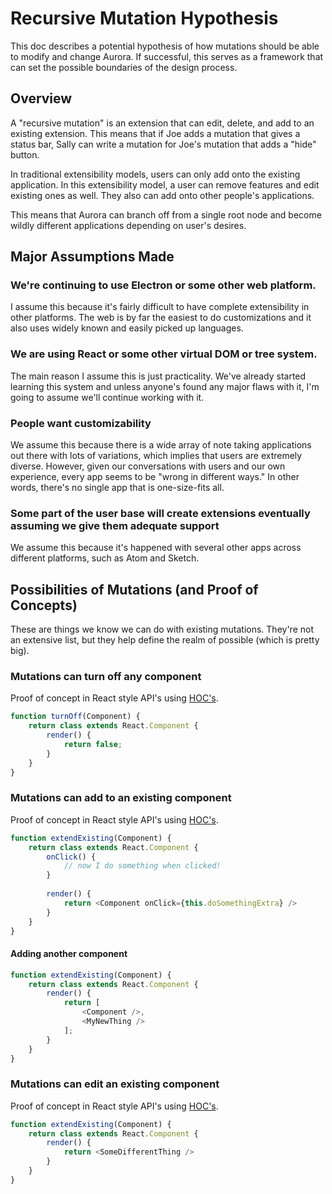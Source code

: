 # Recursive Mutation Hypothesis

This doc describes a potential hypothesis of how mutations should be able to modify and change Aurora. If successful, this serves as a framework that can set the possible boundaries of the design process.

## Overview
A "recursive mutation" is an extension that can edit, delete, and add to an existing extension. This means that if Joe adds a mutation that gives a status bar, Sally can write a mutation for Joe's mutation that adds a "hide" button. 

In traditional extensibility models, users can only add onto the existing application. In this extensibility model, a user can remove features and edit existing ones as well. They also can add onto other people's applications.

This means that Aurora can branch off from a single root node and become wildly different applications depending on user's desires. 

## Major Assumptions Made

### We're continuing to use Electron or some other web platform. 
I assume this because it's fairly difficult to have complete extensibility in other platforms. The web is by far the easiest to do customizations and it also uses widely known and easily picked up languages. 

### We are using React or some other virtual DOM or tree system. 
The main reason I assume this is just practicality. We've already started learning this system and unless anyone's found any major flaws with it, I'm going to assume we'll continue working with it. 

### People want customizability
We assume this because there is a wide array of note taking applications out there with lots of variations, which implies that users are extremely diverse. However, given our conversations with users and our own experience, every app seems to be "wrong in different ways." In other words, there's no single app that is one-size-fits all.

### Some part of the user base will create extensions eventually assuming we give them adequate support
We assume this because it's happened with several other apps across different platforms, such as Atom and Sketch. 

## Possibilities of Mutations (and Proof of Concepts) 
These are things we know we can do with existing mutations. They're not an extensive list, but they help define the realm of possible (which is pretty big). 

### Mutations can turn off any component 
Proof of concept in React style API's using [HOC's](https://reactjs.org/docs/higher-order-components.html). 

``` js 
function turnOff(Component) {
	return class extends React.Component {
		render() {
			return false;
		}
	}
}
```

### Mutations can add to an existing component
Proof of concept in React style API's using [HOC's](https://reactjs.org/docs/higher-order-components.html). 

``` js
function extendExisting(Component) {
	return class extends React.Component {
		onClick() {
			// now I do something when clicked!
		}
	
		render() {
			return <Component onClick={this.doSomethingExtra} />
		}
	}
}
```

#### Adding another component

``` js
function extendExisting(Component) {
	return class extends React.Component {
		render() {
			return [ 
				<Component />, 
				<MyNewThing />
			];
		}
	}
}
```


### Mutations can edit an existing component 

Proof of concept in React style API's using [HOC's](https://reactjs.org/docs/higher-order-components.html). 

``` js
function extendExisting(Component) {
	return class extends React.Component {
		render() {
			return <SomeDifferentThing />
		}
	}
}
```
